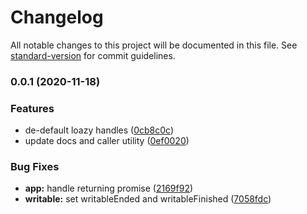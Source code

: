 # Changelog

All notable changes to this project will be documented in this file. See [standard-version](https://github.com/conventional-changelog/standard-version) for commit guidelines.

### 0.0.1 (2020-11-18)


### Features

* de-default loazy handles ([0cb8c0c](https://github.com/nuxt-contrib/h2/commit/0cb8c0c74647278806a53f7920f8678bb47749e5))
* update docs and caller utility ([0ef0020](https://github.com/nuxt-contrib/h2/commit/0ef0020da1931b8c08344008253703b91b318559))


### Bug Fixes

* **app:** handle returning promise ([2169f92](https://github.com/nuxt-contrib/h2/commit/2169f92142d2e92e143913fff945628f17203779))
* **writable:** set writableEnded and writableFinished ([7058fdc](https://github.com/nuxt-contrib/h2/commit/7058fdcf38a31edd1ce2afe4b05eb0b050adea78))
